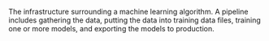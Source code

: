 
The infrastructure surrounding a machine learning algorithm. A pipeline
includes gathering the data, putting the data into training data files,
training one or more models, and exporting the models to production.

